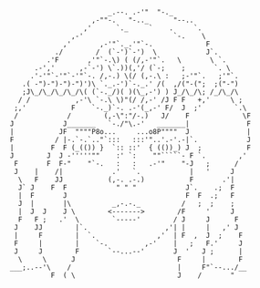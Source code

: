                                  _.--. .-'"  "-._
                             ,-""-.   "-.._      "--..
                           ,'      `._     `    .     `.
                        ,-'                      `-.    \
                      ,'       ,-'"`._.'"`-.             F
                    ./        /  (`-')`-')  \            J`.
                  .'F       ,'"`-.\) ( (/,-'"`.   \       \ `.
               .-','      ,-`-') \`.))(,'/ (`-;    ;       `. \
              .'-'"`-'"`-'"`-. /,-.) \(/ (,-.\ :   ;-'"`.   ;'"`.
            .( -")-")-")-")')\ `._.-')`-._.' /(  ,/("-(";  ;("-")
            ;J\_/\_/\_/\_/\( (`-._/)( )(\_,-') ) J_/\_/\; /_/\_/\
           / /           ,-'\ `-.\ \)"(/ /,-' /J F F   +,'     \ ;
          ;,'           F    `-._)`-. .-'(_,-' F/  J  ;'        `.\
          /            /        (,-\":"/-.)   J/    F             \F
         J            J_______   `-./"\.-'   _______|              F
         |           JF  """"P8o...     ...o8P""""  J              |
         F          / |-.`-.`.."`:::   :::'"..'.-'.-|`.            J
         |         F  F (_(()) }  `:: ::'  { (())_) J  ;           F
         J        J  J -'''''""    :' `:    ""`````- F `.        ,'
          F       F  F-"    "`-.   :   :   .-'"    "-J   ;      /
          J    |    /|            .'   `.            |   '     J
           \   F    JJ           (,-. .-.)           F       .'|
           J` J    F  F            " " "            J`.    .;  F
           |  F       J                             F  F  .;   F
           J  |       |\          _,-.-._          /   ;  ;    ;
           |  J  J    J \        <------->        /F     '     J
           F   F ;   .'  \        `-----'        / J     J      F
          J    JJ        |`.                   ,'| |     |   ,' J
          |     F        |  `.               ,'  | F  ,  J  ;    F
          F     |        |    `-.         ,-'    |   ;   F.'     J
          J     J        F       `--...--'       J  '   J ;      |
           \     \      J                         F     |        F
         ___;..--'\    /                          |     F"`--.../__
                   F  ( \                         J    /       "
